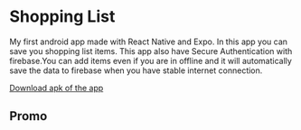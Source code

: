 # Shopping List

My first android app made with React Native and Expo. In this app you can save you shopping list items. This app also have Secure Authentication with firebase.You can add items even if you are in offline and it will automatically save the data to firebase when you have stable internet connection.

[Download apk of the app](https://firebasestorage.googleapis.com/v0/b/dgcloud1-b1c43.appspot.com/o/ShoppingList.apk?alt=media&token=93a0fd65-5622-4f90-8c93-915ba89ad193)

## Promo
